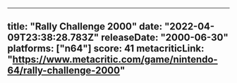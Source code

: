 
---
title: "Rally Challenge 2000"
date: "2022-04-09T23:38:28.783Z"
releaseDate: "2000-06-30"
platforms: ["n64"]
score: 41
metacriticLink: "https://www.metacritic.com/game/nintendo-64/rally-challenge-2000"
---
